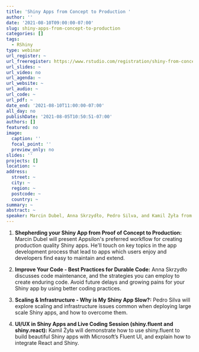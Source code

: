 ```yaml
---
title: 'Shiny Apps from Concept to Production '
author: ''
date: '2021-08-10T09:00:00-07:00'
slug: shiny-apps-from-concept-to-production
categories: []
tags:
  - RShiny
type: webinar
url_register: ~
url_freeregister: https://www.rstudio.com/registration/shiny-from-concept-to-production/
url_slides: ~
url_video: no
url_agenda: ~
url_website: ~
url_audio: ~
url_code: ~
url_pdf: ~
date_end: '2021-08-10T11:00:00-07:00'
all_day: no
publishDate: '2021-08-05T10:50:51-07:00'
authors: []
featured: no
image:
  caption: ''
  focal_point: ''
  preview_only: no
slides: ''
projects: []
location: ~
address:
  street: ~
  city: ~
  region: ~
  postcode: ~
  country: ~
summary: ~
abstract: ~
speaker: Marcin Dubel, Anna Skrzydło, Pedro Silva, and Kamil Żyła from Appsilon
---
```

<!--more-->
1. **Shepherding your Shiny App from Proof of Concept to Production:** Marcin Dubel will present Appsilon's preferred workflow for creating production quality Shiny apps. He'll touch on key topics in the app development process that lead to apps which users enjoy and developers find easy to maintain and extend.  

2. **Improve Your Code - Best Practices for Durable Code:** Anna Skrzydło discusses code maintenance, and the strategies you can employ to create enduring code. Avoid future delays and growing pains for your Shiny app by using better coding practices.  

3. **Scaling & Infrastructure - Why is My Shiny App Slow?:** Pedro Silva will explore scaling and infrastructure issues common when deploying large scale Shiny apps, and how to overcome them.  

4. **UI/UX in Shiny Apps and Live Coding Session (shiny.fluent and shiny.react):** Kamil Żyła will demonstrate how to use shiny.fluent to build beautiful Shiny apps with Microsoft’s Fluent UI, and explain how to integrate React and Shiny.  
